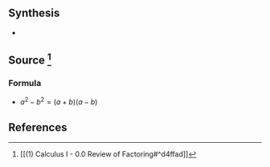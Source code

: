 ## Synthesis
- 
## Source [^1]
### Formula
- $a^2 - b^2 = (a + b)(a-b)$
## References

[^1]: [[(1) Calculus I - 0.0 Review of Factoring#^d4ffad]]